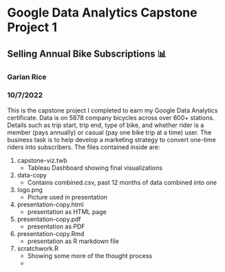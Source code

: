 # Google Data Analytics Capstone Project 1
## Selling Annual Bike Subscriptions :bar_chart:
### Garian Rice
### 10/7/2022
This is the capstone project I completed to earn my Google Data Analytics certificate. 
Data is on 5878 company bicycles across over 600+ stations. Details such as trip start, trip end, type of bike, and 
whether rider is a member (pays annually) or casual (pay one bike trip at a time) user. The business task is to help
develop a marketing strategy to convert one-time riders into subscribers.
The files contained inside are:
1. capstone-viz.twb  
    - Tableau Dashboard showing final visualizations
2. data-copy
   - Contains combined.csv, past 12 months of data combined into one
3. logo.png
    - Picture used in presentation
4. presentation-copy.html 
   - presentation as HTML page
5. presentation-copy.pdf
    - presentation as PDF
6. presentation-copy.Rmd  
   - presentation as R markdown file
7. scratchwork.R
   - Showing some more of the thought process
   - 
